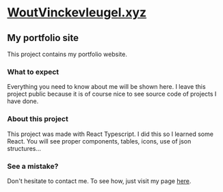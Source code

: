 # [WoutVinckevleugel.xyz](https://www.WoutVinckevleugel.xyz)

## My portfolio site

This project contains my portfolio website.

### What to expect

Everything you need to know about me will be shown here.
I leave this project public because it is of course nice to see source code of projects I have done.

### About this project
This project was made with React Typescript. I did this so I learned some React.
You will see proper components, tables, icons, use of json structures...

### See a mistake?

Don't hesitate to contact me. To see how, just visit my page [here](https://www.WoutVinckevleugel.xyz).